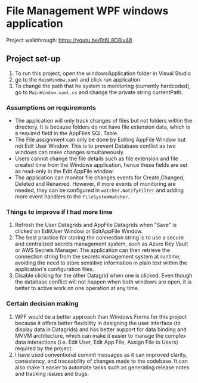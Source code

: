# File Management WPF windows application

Project walkthrough: https://youtu.be/0t6L8D8Iv48

## Project set-up
1. To run this project, open the windowsApplication folder in Visual Studio
2. go to the `MainWindow.xaml` and click run application
3. To change the path that he system is monitoring (currently hardcoded), go to `MainWindow.xaml.cs` and change the private string currentPath.

### Assumptions on requirements
- The application will only track changes of files but not folders within the directory. It is because folders do not have file extension data, which is a required field in the AppFiles SQL Table.
- The File assignment can only be done by Editing AppFile Window but not Edit User Window. This is to prevent Database conflict as two windows can make changes simultaneously.
- Users cannot change the file details such as file extension and file created time from the Windows application, hence these fields are set as read-only in the Edit AppFile window.
- The application can monitor file changes events for Create,Changed, Deleted and Renamed. However, if more events of monitoring are needed, they can be configured in `watcher.NotifyFilter` and adding more event handlers to the `FileSystemWatcher`.

### Things to improve if I had more time
1. Refresh the User Datagrids and AppFile Datagrids when "Save" is clicked on EditUser Window or EditAppFile Window.
2. The best practice for storing the connection string is to use a secure and centralized secrets management system, such as Azure Key Vault or AWS Secrets Manager. The application can then retrieve the connection string from the secrets management system at runtime, avoiding the need to store sensitive information in plain text within the application's configuration files.
3. Disable clicking for the other Datagrid when one is clicked. Even though the database conflict will not happen when both windows are open, it is better to active work on one operation at any time.

### Certain decision making
1. WPF would be a better approach than Windows Forms for this project because it offers better flexibility in designing the user interface (to display data in Datagrids) and has better support for data binding and MVVM architecture, which can make it easier to manage the complex data interactions (i.e. Edit User, Edit App File, Assign File to Users) required by the project.
2. I have used conventional commit messages as it can improved clarity, consistency, and traceability of changes made to the codebase. It can also make it easier to automate tasks such as generating release notes and tracking issues and bugs.
